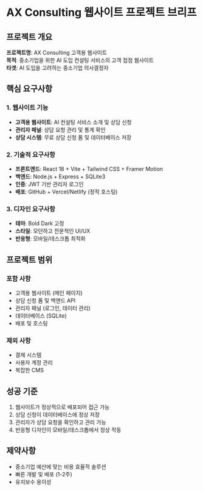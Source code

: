 # AX Consulting 웹사이트 프로젝트 브리프

## 프로젝트 개요
**프로젝트명**: AX Consulting 고객용 웹사이트  
**목적**: 중소기업을 위한 AI 도입 컨설팅 서비스의 고객 접점 웹사이트  
**타겟**: AI 도입을 고려하는 중소기업 의사결정자  

## 핵심 요구사항

### 1. 웹사이트 기능
- **고객용 웹사이트**: AI 컨설팅 서비스 소개 및 상담 신청
- **관리자 패널**: 상담 요청 관리 및 통계 확인
- **상담 시스템**: 무료 상담 신청 폼 및 데이터베이스 저장

### 2. 기술적 요구사항
- **프론트엔드**: React 18 + Vite + Tailwind CSS + Framer Motion
- **백엔드**: Node.js + Express + SQLite3
- **인증**: JWT 기반 관리자 로그인
- **배포**: GitHub + Vercel/Netlify (정적 호스팅)

### 3. 디자인 요구사항
- **테마**: Bold Dark 고정
- **스타일**: 모던하고 전문적인 UI/UX
- **반응형**: 모바일/데스크톱 최적화

## 프로젝트 범위

### 포함 사항
- 고객용 웹사이트 (메인 페이지)
- 상담 신청 폼 및 백엔드 API
- 관리자 패널 (로그인, 데이터 관리)
- 데이터베이스 (SQLite)
- 배포 및 호스팅

### 제외 사항
- 결제 시스템
- 사용자 계정 관리
- 복잡한 CMS

## 성공 기준
1. 웹사이트가 정상적으로 배포되어 접근 가능
2. 상담 신청이 데이터베이스에 정상 저장
3. 관리자가 상담 요청을 확인하고 관리 가능
4. 반응형 디자인이 모바일/데스크톱에서 정상 작동

## 제약사항
- 중소기업 예산에 맞는 비용 효율적 솔루션
- 빠른 개발 및 배포 (1-2주)
- 유지보수 용이성

